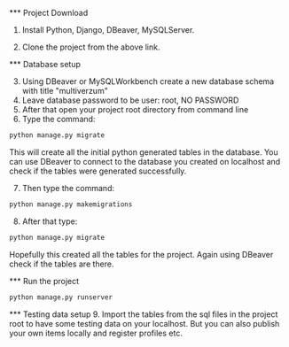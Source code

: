
*** Project Download

1. Install Python, Django, DBeaver, MySQLServer.

2. Clone the project from the above link.

*** Database setup

3. Using DBeaver or MySQLWorkbench create a new database schema with title "multiverzum"
4. Leave database password to be user: root, NO PASSWORD
5. After that open your project root directory from command line
6. Type the command:
```python
python manage.py migrate
```

This will create all the initial python generated tables in the database. You can use DBeaver to connect to the database you created on localhost and check if the tables were generated successfully.

7. Then type the command: 
```python
python manage.py makemigrations 
```
8. After that type: 
```python
python manage.py migrate
```
Hopefully this created all the tables for the project. Again using DBeaver check if the tables are there.


*** Run the project
```python
python manage.py runserver
```


*** Testing data setup
9. Import the tables from the sql files in the project root to have some testing data on your localhost. But you can also publish your own items locally and register profiles etc.
